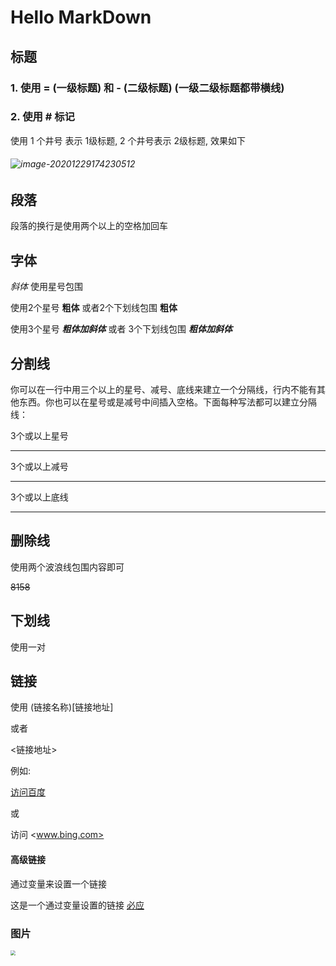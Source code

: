 # Hello MarkDown



## 标题

### 1. 使用 = (一级标题) 和 - (二级标题) (一级二级标题都带横线)

### 2. 使用 # 标记

使用 1 个井号 表示 1级标题, 2 个井号表示 2级标题, 效果如下

###### ![image-20201229174230512](C:\Users\Howe\AppData\Roaming\Typora\typora-user-images\image-20201229174230512.png)

## 段落

段落的换行是使用两个以上的空格加回车  



## 字体

*斜体*  使用星号包围

使用2个星号 __粗体__  或者2个下划线包围 **粗体**

使用3个星号 ___粗体加斜体___  或者 3个下划线包围 ***粗体加斜体***



## 分割线

你可以在一行中用三个以上的星号、减号、底线来建立一个分隔线，行内不能有其他东西。你也可以在星号或是减号中间插入空格。下面每种写法都可以建立分隔线：



3个或以上星号

***



3个或以上减号

---



3个或以上底线

___



## 删除线

使用两个波浪线包围内容即可

~~8158~~



## 下划线

使用一对





















  

  















## 链接

使用 (链接名称)[链接地址]

或者

<链接地址>

例如:

[访问百度](www.baidu.com)

或

访问 <www.bing.com> 

#### 高级链接

通过变量来设置一个链接

这是一个通过变量设置的链接 [必应][argsBing]		



[argsBing]: http://www.bing.com





### 图片



<img src="http://static.runoob.com/images/runoob-logo.png" style="zoom:50%;" />





​	

